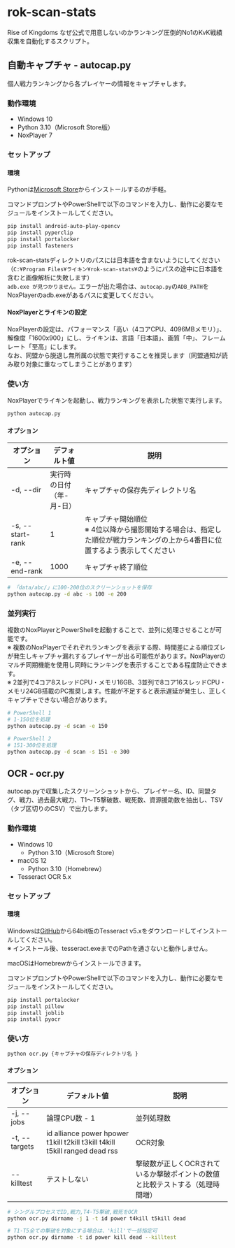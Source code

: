 # rok-scan-stats

Rise of Kingdoms なぜ公式で用意しないのかランキング圧倒的No1のKvK戦績収集を自動化するスクリプト。

## 自動キャプチャ - autocap.py

個人戦力ランキングから各プレイヤーの情報をキャプチャします。

### 動作環境

- Windows 10
- Python 3.10（Microsoft Store版）
- NoxPlayer 7

### セットアップ

#### 環境

Pythonは[Microsoft Store](https://www.microsoft.com/ja-jp/p/python-310/9pjpw5ldxlz5?cid=msft_web_chart&activetab=pivot:overviewtab)からインストールするのが手軽。

コマンドプロンプトやPowerShellで以下のコマンドを入力し、動作に必要なモジュールをインストールしてください。

```bash
pip install android-auto-play-opencv
pip install pyperclip
pip install portalocker
pip install fasteners
```

rok-scan-statsディレクトリのパスには日本語を含まないようにしてください（`C:¥Program Files¥ライキン¥rok-scan-stats¥`のようにパスの途中に日本語を含むと画像解析に失敗します）  
`adb.exe が見つかりません。`エラーが出た場合は、`autocap.py`の`ADB_PATH`をNoxPlayerのadb.exeがあるパスに変更してください。

#### NoxPlayerとライキンの設定

NoxPlayerの設定は、パフォーマンス「高い（4コアCPU、4096MBメモリ）」、解像度「1600x900」にし、ライキンは、言語「日本語」、画質「中」、フレームレート「至高」にします。  
なお、同盟から脱退し無所属の状態で実行することを推奨します（同盟通知が読み取り対象に重なってしまうことがあります）

### 使い方

NoxPlayerでライキンを起動し、戦力ランキングを表示した状態で実行します。

```bash
python autocap.py
```

#### オプション

|    オプション    |         デフォルト値         |                                                              説明                                                              |
| ---------------- | ---------------------------- | ------------------------------------------------------------------------------------------------------------------------------ |
| -d, --dir        | 実行時の日付<br>（年-月-日） | キャプチャの保存先ディレクトリ名                                                                                               |
| -s, --start-rank | 1                            | キャプチャ開始順位<br>※ 4位以降から撮影開始する場合は、指定した順位が戦力ランキングの上から4番目に位置するよう表示してください |
| -e, --end-rank   | 1000                         | キャプチャ終了順位                                                                                                             |

```bash
# 「data/abc/」に100-200位のスクリーンショットを保存
python autocap.py -d abc -s 100 -e 200
```

### 並列実行

複数のNoxPlayerとPowerShellを起動することで、並列に処理させることが可能です。  
※ 複数のNoxPlayerでそれぞれランキングを表示する際、時間差による順位ズレが発生しキャプチャ漏れするプレイヤーが出る可能性があります。NoxPlayerのマルチ同期機能を使用し同時にランキングを表示することである程度防止できます。  
※ 2並列で4コア8スレッドCPU・メモリ16GB、3並列で8コア16スレッドCPU・メモリ24GB搭載のPC推奨します。性能が不足すると表示遅延が発生し、正しくキャプチャできない場合があります。

```bash
# PowerShell 1
# 1-150位を処理
python autocap.py -d scan -e 150
```

```bash
# PowerShell 2
# 151-300位を処理
python autocap.py -d scan -s 151 -e 300
```

## OCR - ocr.py

autocap.pyで収集したスクリーンショットから、プレイヤー名、ID、同盟タグ、戦力、過去最大戦力、T1〜T5撃破数、戦死数、資源援助数を抽出し、TSV（タブ区切りのCSV）で出力します。

### 動作環境

- Windows 10
  - Python 3.10（Microsoft Store）
- macOS 12
  - Python 3.10（Homebrew）
- Tesseract OCR 5.x

### セットアップ

#### 環境

Windowsは[GitHub](https://github.com/UB-Mannheim/tesseract/wiki)から64bit版のTesseract v5.xをダウンロードしてインストールしてください。  
※ インストール後、tesseract.exeまでのPathを通さないと動作しません。

macOSはHomebrewからインストールできます。

コマンドプロンプトやPowerShellで以下のコマンドを入力し、動作に必要なモジュールをインストールしてください。

```bash
pip install portalocker
pip install pillow
pip install joblib
pip install pyocr
```

### 使い方

```bash
python ocr.py {キャプチャの保存ディレクトリ名 }
```

#### オプション

|  オプション   |                                デフォルト値                                 |                                     説明                                      |
| ------------- | --------------------------------------------------------------------------- | ----------------------------------------------------------------------------- |
| -j, --jobs    | 論理CPU数 - 1                                                               | 並列処理数                                                                    |
| -t, --targets | id alliance power hpower t1kill t2kill t3kill t4kill t5kill ranged dead rss | OCR対象                                                                       |
| --killtest    | テストしない                                                                | 撃破数が正しくOCRされているか撃破ポイントの数値と比較テストする（処理時間増） |

```bash
# シングルプロセスでID,戦力,T4-T5撃破,戦死をOCR
python ocr.py dirname -j 1 -t id power t4kill t5kill dead

# T1-T5全ての撃破を対象にする場合は、'kill'で一括指定可
python ocr.py dirname -t id power kill dead --killtest
```
